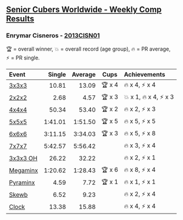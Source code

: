 <style>table {white-space: nowrap;}</style>

## [Senior Cubers Worldwide - Weekly Comp Results](/scw-comp/results/)
### Enrymar Cisneros - [2013CISN01](https://www.worldcubeassociation.org/persons/2013CISN01)

<span style="white-space: nowrap;">🏆 = overall winner</span>, <span style="white-space: nowrap;">💥 = overall record (age group)</span>, <span style="white-space: nowrap;">🔥 = PR average</span>, <span style="white-space: nowrap;">⚡ = PR single</span>.

| Event | Single | Average | Cups | Achievements|
| :-- | --: | --: | :--: | :-- |
| [3x3x3](333.md) | 10.81 | 13.09 | 🏆 x 4 | 🔥 x 4, ⚡ x 4 |
| [2x2x2](222.md) | 2.68 | 4.57 | 🏆 x 3 | 💥 x 1, 🔥 x 4, ⚡ x 3 |
| [4x4x4](444.md) | 50.34 | 53.40 | 🏆 x 2 | 🔥 x 2, ⚡ x 3 |
| [5x5x5](555.md) | 1:41.01 | 1:51.50 | 🏆 x 5 | 🔥 x 5, ⚡ x 5 |
| [6x6x6](666.md) | 3:11.15 | 3:34.03 | 🏆 x 3 | 🔥 x 5, ⚡ x 8 |
| [7x7x7](777.md) | 5:42.57 | 5:56.42 |  | 🔥 x 3, ⚡ x 4 |
| [3x3x3 OH](333oh.md) | 26.22 | 32.22 |  | 🔥 x 2, ⚡ x 1 |
| [Megaminx](minx.md) | 1:20.62 | 1:28.43 | 🏆 x 6 | 🔥 x 8, ⚡ x 4 |
| [Pyraminx](pyram.md) | 4.59 | 7.72 | 🏆 x 1 | 🔥 x 1, ⚡ x 1 |
| [Skewb](skewb.md) | 6.52 | 9.23 |  | 🔥 x 2, ⚡ x 4 |
| [Clock](clock.md) | 13.38 | 15.88 |  | 🔥 x 4, ⚡ x 4 |

<!-- Global site tag (gtag.js) - Google Analytics -->
<script async src="https://www.googletagmanager.com/gtag/js?id=UA-86348435-3"></script>
<script>window.dataLayer = window.dataLayer || []; function gtag() {dataLayer.push(arguments);} gtag('js', new Date()); gtag('config', 'UA-86348435-3');</script>

